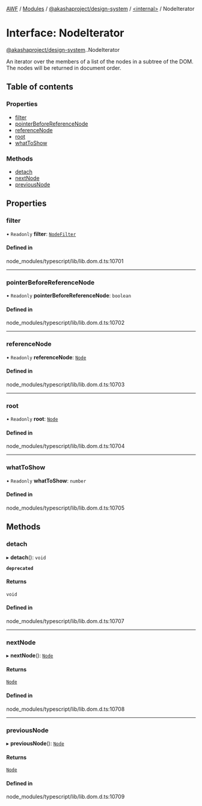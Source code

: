 [AWF](../README.md) / [Modules](../modules.md) / [@akashaproject/design-system](../modules/akashaproject_design_system.md) / [<internal\>](../modules/akashaproject_design_system._internal_.md) / NodeIterator

# Interface: NodeIterator

[@akashaproject/design-system](../modules/akashaproject_design_system.md).[<internal>](../modules/akashaproject_design_system._internal_.md).NodeIterator

An iterator over the members of a list of the nodes in a subtree of the DOM. The nodes will be returned in document order.

## Table of contents

### Properties

- [filter](akashaproject_design_system._internal_.NodeIterator.md#filter)
- [pointerBeforeReferenceNode](akashaproject_design_system._internal_.NodeIterator.md#pointerbeforereferencenode)
- [referenceNode](akashaproject_design_system._internal_.NodeIterator.md#referencenode)
- [root](akashaproject_design_system._internal_.NodeIterator.md#root)
- [whatToShow](akashaproject_design_system._internal_.NodeIterator.md#whattoshow)

### Methods

- [detach](akashaproject_design_system._internal_.NodeIterator.md#detach)
- [nextNode](akashaproject_design_system._internal_.NodeIterator.md#nextnode)
- [previousNode](akashaproject_design_system._internal_.NodeIterator.md#previousnode)

## Properties

### filter

• `Readonly` **filter**: [`NodeFilter`](../modules/akashaproject_design_system._internal_.md#nodefilter)

#### Defined in

node_modules/typescript/lib/lib.dom.d.ts:10701

___

### pointerBeforeReferenceNode

• `Readonly` **pointerBeforeReferenceNode**: `boolean`

#### Defined in

node_modules/typescript/lib/lib.dom.d.ts:10702

___

### referenceNode

• `Readonly` **referenceNode**: [`Node`](../modules/akashaproject_design_system._internal_.md#node)

#### Defined in

node_modules/typescript/lib/lib.dom.d.ts:10703

___

### root

• `Readonly` **root**: [`Node`](../modules/akashaproject_design_system._internal_.md#node)

#### Defined in

node_modules/typescript/lib/lib.dom.d.ts:10704

___

### whatToShow

• `Readonly` **whatToShow**: `number`

#### Defined in

node_modules/typescript/lib/lib.dom.d.ts:10705

## Methods

### detach

▸ **detach**(): `void`

**`deprecated`**

#### Returns

`void`

#### Defined in

node_modules/typescript/lib/lib.dom.d.ts:10707

___

### nextNode

▸ **nextNode**(): [`Node`](../modules/akashaproject_design_system._internal_.md#node)

#### Returns

[`Node`](../modules/akashaproject_design_system._internal_.md#node)

#### Defined in

node_modules/typescript/lib/lib.dom.d.ts:10708

___

### previousNode

▸ **previousNode**(): [`Node`](../modules/akashaproject_design_system._internal_.md#node)

#### Returns

[`Node`](../modules/akashaproject_design_system._internal_.md#node)

#### Defined in

node_modules/typescript/lib/lib.dom.d.ts:10709
